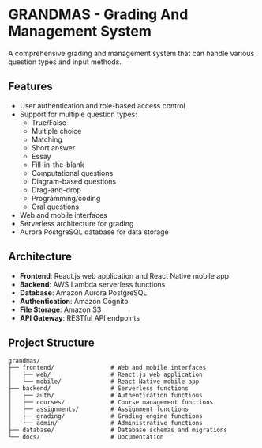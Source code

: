 # GRANDMAS - Grading And Management System

A comprehensive grading and management system that can handle various question types and input methods.

## Features

- User authentication and role-based access control
- Support for multiple question types:
  - True/False
  - Multiple choice
  - Matching
  - Short answer
  - Essay
  - Fill-in-the-blank
  - Computational questions
  - Diagram-based questions
  - Drag-and-drop
  - Programming/coding
  - Oral questions
- Web and mobile interfaces
- Serverless architecture for grading
- Aurora PostgreSQL database for data storage

## Architecture

- **Frontend**: React.js web application and React Native mobile app
- **Backend**: AWS Lambda serverless functions
- **Database**: Amazon Aurora PostgreSQL
- **Authentication**: Amazon Cognito
- **File Storage**: Amazon S3
- **API Gateway**: RESTful API endpoints

## Project Structure

```
grandmas/
├── frontend/                # Web and mobile interfaces
│   ├── web/                 # React.js web application
│   └── mobile/              # React Native mobile app
├── backend/                 # Serverless functions
│   ├── auth/                # Authentication functions
│   ├── courses/             # Course management functions
│   ├── assignments/         # Assignment functions
│   ├── grading/             # Grading engine functions
│   └── admin/               # Administrative functions
├── database/                # Database schemas and migrations
└── docs/                    # Documentation
```